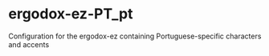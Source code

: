 # ergodox-ez-PT_pt
Configuration for the ergodox-ez containing Portuguese-specific characters and accents
